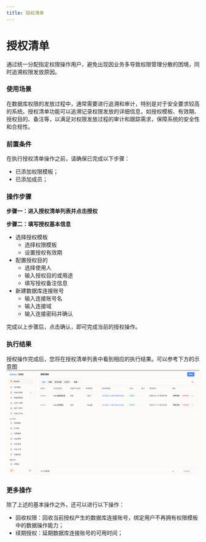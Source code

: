 ```yaml
---
title: 授权清单
---
```

# 授权清单

通过统一分配指定权限操作用户，避免出现因业务多导致权限管理分散的困境，同时追溯权限发放原因。

### 使用场景
在数据库权限的发放过程中，通常需要进行追溯和审计，特别是对于安全要求较高的系统。授权清单功能可以追溯记录权限发放的详细信息，如授权模板、有效期、授权目的、备注等，以满足对权限发放过程的审计和跟踪需求，保障系统的安全性和合规性。

### 前置条件
在执行授权清单操作之前，请确保已完成以下步骤：
* 已添加权限模板；
* 已添加成员；

### 操作步骤

**步骤一：进入授权清单列表并点击授权**

**步骤二：填写授权基本信息**

* 选择授权模板
  * 选择权限模板
  * 设置授权有效期
* 配置授权目的
  * 选择使用人
  * 输入授权目的或用途
  * 填写授权备注信息
* 新建数据库连接账号
  * 输入连接账号名
  * 输入连接域
  * 输入连接密码并确认

完成以上步骤后，点击确认，即可完成当前的授权操作。


### 执行结果
授权操作完成后，您将在授权清单列表中看到相应的执行结果。可以参考下方的示意图
![auth_list](img/auth_list.png)

### 更多操作
除了上述的基本操作之外，还可以进行以下操作：
* 回收权限：回收当前授权产生的数据库连接账号，绑定用户不再拥有权限模板中的数据操作能力；
* 续期授权：延期数据库连接账号的可用时间；


